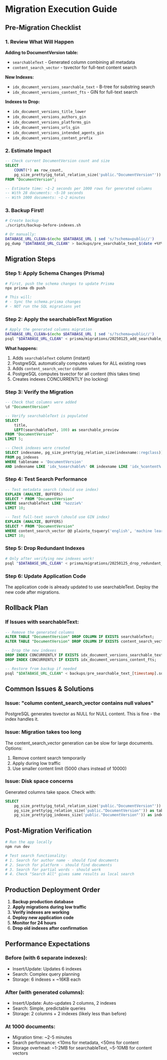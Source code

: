 # Migration Execution Guide

## Pre-Migration Checklist

### 1. Review What Will Happen

**Adding to DocumentVersion table:**
- `searchableText` - Generated column combining all metadata
- `content_search_vector` - tsvector for full-text content search

**New Indexes:**
- `idx_document_versions_searchable_text` - B-tree for substring search
- `idx_document_versions_content_fts` - GIN for full-text search

**Indexes to Drop:**
- `idx_document_versions_title_lower`
- `idx_document_versions_authors_gin`
- `idx_document_versions_platforms_gin`
- `idx_document_versions_urls_gin`
- `idx_document_versions_intended_agents_gin`
- `idx_document_versions_content_prefix`

### 2. Estimate Impact

```sql
-- Check current DocumentVersion count and size
SELECT 
    COUNT(*) as row_count,
    pg_size_pretty(pg_total_relation_size('public."DocumentVersion"')) as table_size
FROM "DocumentVersion";

-- Estimate time: ~1-2 seconds per 1000 rows for generated columns
-- With 28 documents: ~5-10 seconds
-- With 1000 documents: ~1-2 minutes
```

### 3. Backup First!

```bash
# Create backup
./scripts/backup-before-indexes.sh

# Or manually:
DATABASE_URL_CLEAN=$(echo $DATABASE_URL | sed 's/?schema=public//')
pg_dump "$DATABASE_URL_CLEAN" > backups/pre_searchable_text_$(date +%Y%m%d_%H%M%S).sql
```

## Migration Steps

### Step 1: Apply Schema Changes (Prisma)

```bash
# First, push the schema changes to update Prisma
npx prisma db push

# This will:
# - Sync the schema.prisma changes
# - NOT run the SQL migrations yet
```

### Step 2: Apply the searchableText Migration

```bash
# Apply the generated columns migration
DATABASE_URL_CLEAN=$(echo $DATABASE_URL | sed 's/?schema=public//')
psql "$DATABASE_URL_CLEAN" < prisma/migrations/20250125_add_searchable_text/migration.sql
```

**What happens:**
1. Adds `searchableText` column (instant)
2. PostgreSQL automatically computes values for ALL existing rows
3. Adds `content_search_vector` column
4. PostgreSQL computes tsvector for all content (this takes time)
5. Creates indexes CONCURRENTLY (no locking)

### Step 3: Verify the Migration

```sql
-- Check that columns were added
\d "DocumentVersion"

-- Verify searchableText is populated
SELECT 
    title,
    LEFT(searchableText, 100) as searchable_preview
FROM "DocumentVersion"
LIMIT 5;

-- Check indexes were created
SELECT indexname, pg_size_pretty(pg_relation_size(indexname::regclass)) as size
FROM pg_indexes
WHERE tablename = 'DocumentVersion'
AND indexname LIKE 'idx_%searchable%' OR indexname LIKE 'idx_%content%';
```

### Step 4: Test Search Performance

```sql
-- Test metadata search (should use index)
EXPLAIN (ANALYZE, BUFFERS)
SELECT * FROM "DocumentVersion"
WHERE searchableText LIKE '%ozzie%'
LIMIT 10;

-- Test full-text search (should use GIN index)
EXPLAIN (ANALYZE, BUFFERS)
SELECT * FROM "DocumentVersion"
WHERE content_search_vector @@ plainto_tsquery('english', 'machine learning')
LIMIT 10;
```

### Step 5: Drop Redundant Indexes

```bash
# Only after verifying new indexes work!
psql "$DATABASE_URL_CLEAN" < prisma/migrations/20250125_drop_redundant_indexes/migration.sql
```

### Step 6: Update Application Code

The application code is already updated to use searchableText. Deploy the new code after migrations.

## Rollback Plan

### If Issues with searchableText:

```sql
-- Remove the generated columns
ALTER TABLE "DocumentVersion" DROP COLUMN IF EXISTS searchableText;
ALTER TABLE "DocumentVersion" DROP COLUMN IF EXISTS content_search_vector;

-- Drop the new indexes
DROP INDEX CONCURRENTLY IF EXISTS idx_document_versions_searchable_text;
DROP INDEX CONCURRENTLY IF EXISTS idx_document_versions_content_fts;

-- Restore from backup if needed
psql "$DATABASE_URL_CLEAN" < backups/pre_searchable_text_[timestamp].sql
```

## Common Issues & Solutions

### Issue: "column content_search_vector contains null values"
PostgreSQL generates tsvector as NULL for NULL content. This is fine - the index handles it.

### Issue: Migration takes too long
The content_search_vector generation can be slow for large documents. Options:
1. Remove content search temporarily
2. Apply during low traffic
3. Use smaller content limit (5000 chars instead of 10000)

### Issue: Disk space concerns
Generated columns take space. Check with:
```sql
SELECT 
    pg_size_pretty(pg_total_relation_size('public."DocumentVersion"')) as total_size,
    pg_size_pretty(pg_relation_size('public."DocumentVersion"')) as table_size,
    pg_size_pretty(pg_indexes_size('public."DocumentVersion"')) as indexes_size;
```

## Post-Migration Verification

```bash
# Run the app locally
npm run dev

# Test search functionality:
# 1. Search for author name - should find documents
# 2. Search for platform - should find documents  
# 3. Search for partial words - should work
# 4. Check "Search All" gives same results as local search
```

## Production Deployment Order

1. **Backup production database**
2. **Apply migrations during low traffic**
3. **Verify indexes are working**
4. **Deploy new application code**
5. **Monitor for 24 hours**
6. **Drop old indexes after confirmation**

## Performance Expectations

### Before (with 6 separate indexes):
- Insert/Update: Updates 6 indexes
- Search: Complex query planning
- Storage: 6 indexes × ~16KB each

### After (with generated columns):
- Insert/Update: Auto-updates 2 columns, 2 indexes
- Search: Simple, predictable queries
- Storage: 2 columns + 2 indexes (likely less than before)

### At 1000 documents:
- Migration time: ~2-5 minutes
- Search performance: <10ms for metadata, <50ms for content
- Storage overhead: ~1-2MB for searchableText, ~5-10MB for content vectors